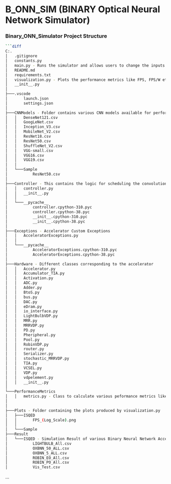 
# B_ONN_SIM (BINARY Optical Neural Network Simulator)


### Binary_ONN_Simulator Project Structure 
``` bash
```diff
C:.
│   .gitignore
│   constants.py
│   main.py - Runs the simulator and allows users to change the inputs according to the accelerator 
│   README.md
│   requirements.txt
│   visualization.py - Plots the performance metrics like FPS, FPS/W etc of various accelerators on single barplot and also provides information of the best performing accelerator 
│   __init__.py
│
├───.vscode
│       launch.json
│       settings.json
│
├───CNNModels - Folder contains various CNN models available for performing simulations
│   │   DenseNet121.csv
│   │   GoogLeNet.csv
│   │   Inception_V3.csv
│   │   MobileNet_V2.csv
│   │   ResNet18.csv
│   │   ResNet50.csv
│   │   ShuffleNet_V2.csv
│   │   VGG-small.csv
│   │   VGG16.csv
│   │   VGG19.csv
│   │
│   └───Sample
│           ResNet50.csv
│
├───Controller - This contains the logic for scheduling the convolutions and corresponding dot product operations on to the accelerator hardware
│   │   controller.py
│   │   __init__.py
│   │
│   └───__pycache__
│           controller.cpython-310.pyc
│           controller.cpython-38.pyc
│           __init__.cpython-310.pyc
│           __init__.cpython-38.pyc
│
├───Exceptions - Accelerator Custom Exceptions
│   │   AcceleratorExceptions.py
│   │
│   └───__pycache__
│           AcceleratorExceptions.cpython-310.pyc
│           AcceleratorExceptions.cpython-38.pyc
│
├───Hardware - Different classes corresponding to the accelerator
│   │   Accelerator.py
│   │   Accumulator_TIA.py
│   │   Activation.py
│   │   ADC.py
│   │   Adder.py
│   │   BtoS.py
│   │   bus.py
│   │   DAC.py
│   │   eDram.py
│   │   io_interface.py
│   │   LightBulbVDP.py
│   │   MRR.py
│   │   MRRVDP.py
│   │   PD.py
│   │   Pheripheral.py
│   │   Pool.py
│   │   RobinVDP.py
│   │   router.py
│   │   Serializer.py
│   │   stochastic_MRRVDP.py
│   │   TIA.py
│   │   VCSEL.py
│   │   VDP.py
│   │   vdpelement.py
│   │   __init__.py  
│
└───PerformanceMetrics
│   │   metrics.py - Class to calculate various peformance metrics like FPS, FPS/W and FPS/W/mm2
│ 
│
├───Plots - Folder containing the plots produced by visualization.py
│   ├───ISQED
│   │       FPS_(Log_Scale).png
│   │
│   └───Sample
├───Result
│   └───ISQED - Simulation Result of various Binary Neural Network Accelerator
│           LIGHTBULB_All.csv
│           OXBNN_50_ALL.csv
│           OXBNN_5_ALL.csv
│           ROBIN_EO_All.csv
│           ROBIN_PO_All.csv
│           Vis_Test.csv
```
...
